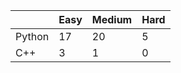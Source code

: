 |           | Easy  | Medium | Hard  |
|-----------|-------|--------|-------|
| Python    | 17    | 20     | 5     |
| C++       | 3     | 1      | 0     |